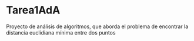 # Tarea1AdA
Proyecto de análisis de algoritmos, que aborda el problema de encontrar la distancia euclidiana mínima entre dos puntos
